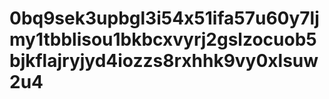 # 0bq9sek3upbgl3i54x51ifa57u60y7ljmy1tbblisou1bkbcxvyrj2gslzocuob5bjkflajryjyd4iozzs8rxhhk9vy0xlsuw2u4